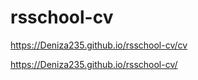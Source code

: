 # rsschool-cv
https://Deniza235.github.io/rsschool-cv/cv

https://Deniza235.github.io/rsschool-cv/

